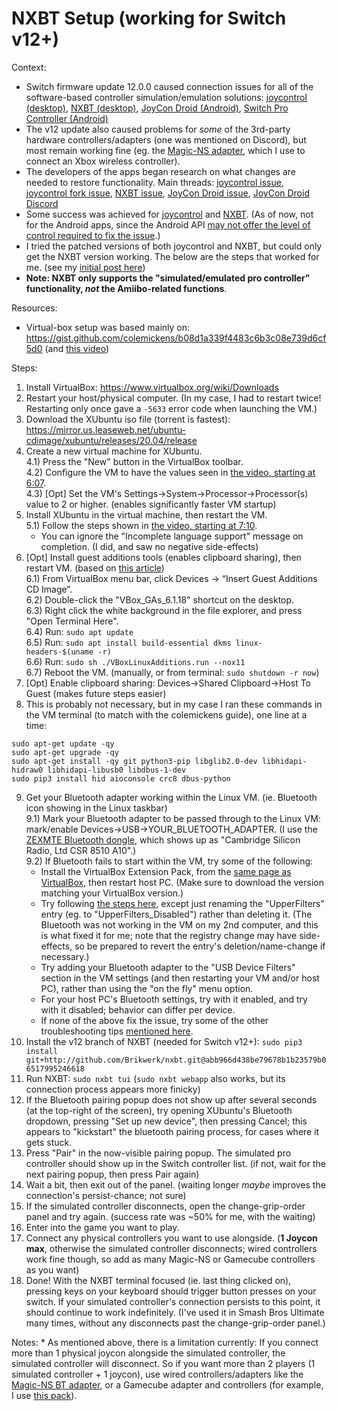 # NXBT Setup (working for Switch v12+)

Context:
* Switch firmware update 12.0.0 caused connection issues for all of the software-based controller simulation/emulation solutions: [joycontrol (desktop)](https://github.com/mart1nro/joycontrol), [NXBT (desktop)](https://github.com/Brikwerk/nxbt), [JoyCon Droid (Android)](https://play.google.com/store/apps/details?id=com.rdapps.gamepad), [Switch Pro Controller (Android)](https://play.google.com/store/apps/details?id=com.moyck.switchpro)
* The v12 update also caused problems for *some* of the 3rd-party hardware controllers/adapters (one was mentioned on Discord), but most remain working fine (eg. the [Magic-NS adapter](https://www.amazon.com/Mayflash-Magic-NS-Wireless-Controller-Nintendo/dp/B079B5KHWQ), which I use to connect an Xbox wireless controller).
* The developers of the apps began research on what changes are needed to restore functionality. Main threads: [joycontrol issue](https://github.com/mart1nro/joycontrol/issues/104), [joycontrol fork issue](https://github.com/Poohl/joycontrol/issues/3), [NXBT issue](https://github.com/Brikwerk/nxbt/issues/18), [JoyCon Droid issue](https://github.com/YouTubePlays/JoyConDroid/issues/57), [JoyCon Droid Discord](https://discord.gg/Tn9CudzQcZ)
* Some success was achieved for [joycontrol](https://github.com/Poohl/joycontrol/issues/3#issuecomment-821082464) and [NXBT](https://github.com/Brikwerk/nxbt/issues/18#issuecomment-817268531). (As of now, not for the Android apps, since the Android API [may not offer the level of control required to fix the issue](./Archives/JoyConDroid_DiscordMessages.md#android-bluetooth-issue-hid-profilesservices).)
* I tried the patched versions of both joycontrol and NXBT, but could only get the NXBT version working. The below are the steps that worked for me. (see my [initial post here](https://github.com/Brikwerk/nxbt/issues/18#issuecomment-822151271))
* **Note: NXBT only supports the "simulated/emulated pro controller" functionality, *not* the Amiibo-related functions**.

Resources:
* Virtual-box setup was based mainly on: https://gist.github.com/colemickens/b08d1a339f4483c6b3c08e739d6cf5d0 (and [this video](https://www.youtube.com/watch?v=zvVNwrseZhg))

Steps:
1) Install VirtualBox: https://www.virtualbox.org/wiki/Downloads
2) Restart your host/physical computer. (In my case, I had to restart twice! Restarting only once gave a `-5633` error code when launching the VM.)
3) Download the XUbuntu iso file (torrent is fastest): https://mirror.us.leaseweb.net/ubuntu-cdimage/xubuntu/releases/20.04/release
4) Create a new virtual machine for XUbuntu.  
	4.1) Press the "New" button in the VirtualBox toolbar.  
	4.2) Configure the VM to have the values seen in [the video, starting at 6:07](https://youtu.be/zvVNwrseZhg?t=247).    
	4.3) [Opt] Set the VM's Settings->System->Processor->Processor(s) value to 2 or higher. (enables significantly faster VM startup)  
5) Install XUbuntu in the virtual machine, then restart the VM.  
	5.1) Follow the steps shown in [the video, starting at 7:10](https://youtu.be/zvVNwrseZhg?t=430).  
	* You can ignore the "Incomplete language support" message on completion. (I did, and saw no negative side-effects)  
6) [Opt] Install guest additions tools (enables clipboard sharing), then restart VM. (based on [this article](https://linuxize.com/post/how-to-install-virtualbox-guest-additions-in-ubuntu))  
	6.1) From VirtualBox menu bar, click Devices -> “Insert Guest Additions CD Image”.  
	6.2) Double-click the "VBox_GAs_6.1.18" shortcut on the desktop.  
	6.3) Right click the white background in the file explorer, and press "Open Terminal Here".  
	6.4) Run: `sudo apt update`  
	6.5) Run: `sudo apt install build-essential dkms linux-headers-$(uname -r)`  
	6.6) Run: `sudo sh ./VBoxLinuxAdditions.run --nox11`  
	6.7) Reboot the VM. (manually, or from terminal: `sudo shutdown -r now`)  
7) [Opt] Enable clipboard sharing: Devices->Shared Clipboard->Host To Guest (makes future steps easier)
8) This is probably not necessary, but in my case I ran these commands in the VM terminal (to match with the colemickens guide), one line at a time:
```
sudo apt-get update -qy
sudo apt-get upgrade -qy
sudo apt-get install -qy git python3-pip libglib2.0-dev libhidapi-hidraw0 libhidapi-libusb0 libdbus-1-dev
sudo pip3 install hid aioconsole crc8 dbus-python
```
9) Get your Bluetooth adapter working within the Linux VM. (ie. Bluetooth icon showing in the Linux taskbar)  
	9.1) Mark your Bluetooth adapter to be passed through to the Linux VM: mark/enable Devices->USB->YOUR_BLUETOOTH_ADAPTER. (I use the [ZEXMTE Bluetooth dongle](https://smile.amazon.com/gp/product/B0775YF36R), which shows up as "Cambridge Silicon Radio, Ltd CSR 8510 A10".)  
	9.2) If Bluetooth fails to start within the VM, try some of the following:  
	* Install the VirtualBox Extension Pack, from the [same page as VirtualBox](https://www.virtualbox.org/wiki/Downloads), then restart host PC. (Make sure to download the version matching your VirtualBox version.)
	* Try following [the steps here](https://forums.virtualbox.org/viewtopic.php?f=6&t=39104#p176270), except just renaming the "UpperFilters" entry (eg. to "UpperFilters_Disabled") rather than deleting it. (The Bluetooth was not working in the VM on my 2nd computer, and this is what fixed it for me; note that the registry change may have side-effects, so be prepared to revert the entry's deletion/name-change if necessary.)
	* Try adding your Bluetooth adapter to the "USB Device Filters" section in the VM settings (and then restarting your VM and/or host PC), rather than using the "on the fly" menu option.
	* For your host PC's Bluetooth settings, try with it enabled, and try with it disabled; behavior can differ per device.
	* If none of the above fix the issue, try some of the other troubleshooting tips [mentioned here](https://forums.virtualbox.org/viewtopic.php?f=35&t=82639#p390402).
10) Install the v12 branch of NXBT (needed for Switch v12+): `sudo pip3 install git+http://github.com/Brikwerk/nxbt.git@abb966d438be79678b1b23579b06517995246618`
11) Run NXBT: `sudo nxbt tui` (`sudo nxbt webapp` also works, but its connection process appears more finicky)
12) If the Bluetooth pairing popup does not show up after several seconds (at the top-right of the screen), try opening XUbuntu's Bluetooth dropdown, pressing "Set up new device", then pressing Cancel; this appears to "kickstart" the bluetooth pairing process, for cases where it gets stuck.
13) Press "Pair" in the now-visible pairing popup. The simulated pro controller should show up in the Switch controller list. (if not, wait for the next pairing popup, then press Pair again)
14) Wait a bit, then exit out of the panel. (waiting longer *maybe* improves the connection's persist-chance; not sure)
15) If the simulated controller disconnects, open the change-grip-order panel and try again. (success rate was ~50% for me, with the waiting)
16) Enter into the game you want to play.
17) Connect any physical controllers you want to use alongside. (**1 Joycon max**, otherwise the simulated controller disconnects; wired controllers work fine though, so add as many Magic-NS or Gamecube controllers as you want)
18) Done! With the NXBT terminal focused (ie. last thing clicked on), pressing keys on your keyboard should trigger button presses on your switch. If your simulated controller's connection persists to this point, it should continue to work indefinitely. (I've used it in Smash Bros Ultimate many times, without any disconnects past the change-grip-order panel.)

Notes:
	* As mentioned above, there is a limitation currently: If you connect more than 1 physical joycon alongside the simulated controller, the simulated controller will disconnect. So if you want more than 2 players (1 simulated controller + 1 joycon), use wired controllers/adapters like the [Magic-NS BT adapter](https://www.amazon.com/Mayflash-Magic-NS-Wireless-Controller-Nintendo/dp/B079B5KHWQ), or a Gamecube adapter and controllers (for example, I use [this pack](https://smile.amazon.com/Controllers-Extension-Cables-4-Port-Adapter-Set/dp/B07MSHR6JJ)).